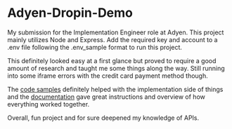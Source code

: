 # Adyen-Dropin-Demo

My submission for the Implementation Engineer role at Adyen. This project mainly utilizes Node and Express. Add the required key and account to a .env file following the .env_sample format to run this project.

This definitely looked easy at a first glance but proved to require a good amount of research and taught me some things along the way.
Still running into some iframe errors with the credit card payment method though.

The [code samples](https://github.com/Adyen/adyen-components-js-sample-code) definitely helped with the implementation side of things and
the [documentation](https://docs.adyen.com/checkout/drop-in-web) gave great instructions and overview of how everything worked together.

Overall, fun project and for sure deepened my knowledge of APIs.

